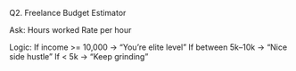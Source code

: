  Q2. Freelance Budget Estimator

Ask:
Hours worked
Rate per hour

Logic:
If income >= 10,000 → “You’re elite level”
If between 5k–10k → “Nice side hustle”
If < 5k → “Keep grinding”